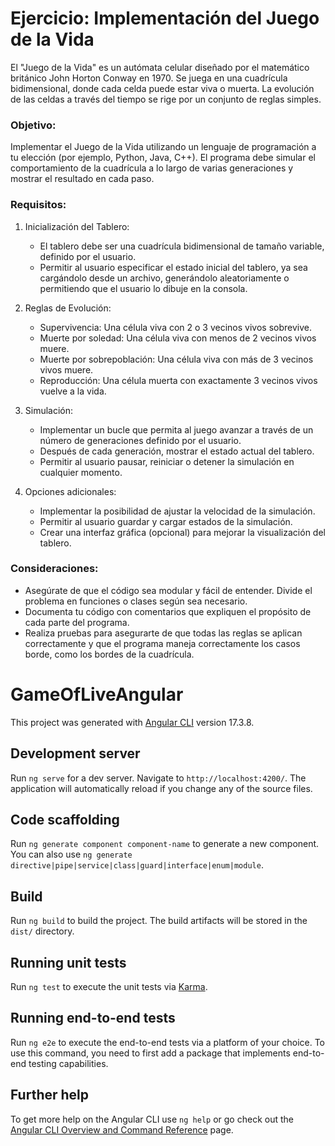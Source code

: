 # Ejercicio: Implementación del Juego de la Vida

El "Juego de la Vida" es un autómata celular diseñado por el matemático británico John Horton Conway en 1970. Se juega en una cuadrícula bidimensional, donde cada celda puede estar viva o muerta. La evolución de las celdas a través del tiempo se rige por un conjunto de reglas simples.

### Objetivo:
Implementar el Juego de la Vida utilizando un lenguaje de programación a tu elección (por ejemplo, Python, Java, C++). El programa debe simular el comportamiento de la cuadrícula a lo largo de varias generaciones y mostrar el resultado en cada paso.

### Requisitos:
1. Inicialización del Tablero:

    - El tablero debe ser una cuadrícula bidimensional de tamaño variable, definido por el usuario.
    - Permitir al usuario especificar el estado inicial del tablero, ya sea cargándolo desde un archivo, generándolo aleatoriamente o permitiendo que el usuario lo dibuje en la consola.

2. Reglas de Evolución:

    - Supervivencia: Una célula viva con 2 o 3 vecinos vivos sobrevive.
    - Muerte por soledad: Una célula viva con menos de 2 vecinos vivos muere.
    - Muerte por sobrepoblación: Una célula viva con más de 3 vecinos vivos muere.
    - Reproducción: Una célula muerta con exactamente 3 vecinos vivos vuelve a la vida.

3. Simulación:

    - Implementar un bucle que permita al juego avanzar a través de un número de generaciones definido por el usuario.
    - Después de cada generación, mostrar el estado actual del tablero.
    - Permitir al usuario pausar, reiniciar o detener la simulación en cualquier momento.

4. Opciones adicionales:

    - Implementar la posibilidad de ajustar la velocidad de la simulación.
    - Permitir al usuario guardar y cargar estados de la simulación.
    - Crear una interfaz gráfica (opcional) para mejorar la visualización del tablero.

### Consideraciones:

- Asegúrate de que el código sea modular y fácil de entender. Divide el problema en funciones o clases según sea necesario.
- Documenta tu código con comentarios que expliquen el propósito de cada parte del programa.
- Realiza pruebas para asegurarte de que todas las reglas se aplican correctamente y que el programa maneja correctamente los casos borde, como los bordes de la cuadrícula.





# GameOfLiveAngular

This project was generated with [Angular CLI](https://github.com/angular/angular-cli) version 17.3.8.

## Development server

Run `ng serve` for a dev server. Navigate to `http://localhost:4200/`. The application will automatically reload if you change any of the source files.

## Code scaffolding

Run `ng generate component component-name` to generate a new component. You can also use `ng generate directive|pipe|service|class|guard|interface|enum|module`.

## Build

Run `ng build` to build the project. The build artifacts will be stored in the `dist/` directory.

## Running unit tests

Run `ng test` to execute the unit tests via [Karma](https://karma-runner.github.io).

## Running end-to-end tests

Run `ng e2e` to execute the end-to-end tests via a platform of your choice. To use this command, you need to first add a package that implements end-to-end testing capabilities.

## Further help

To get more help on the Angular CLI use `ng help` or go check out the [Angular CLI Overview and Command Reference](https://angular.io/cli) page.


